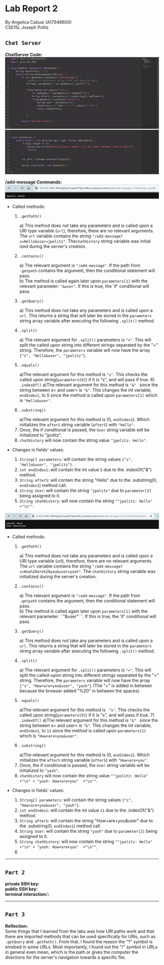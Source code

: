 # Lab Report 2
By Angelica Cabusi (A17948600)\
CSE15L Joseph Politz


## `Chat Server`
__ChatServer Code:__\
![Image](L2_code1.png)
![Image](L2_code2.png)

__/add-message Commands:__ \
![Image](L2_1.png)
- Called methods:
    1) ```
       .getPath()
       ```
        a) This method does not take any parameters and is called upon a URI type variable (```url```), therefore, there are no relevant arguments. The ```url``` variable contains the string ```"/add-message?s=Hello&user=jpolitz"```. The```chatHistory``` string variable was initial ized during the server's creation.
    2) ```
       .contains()
       ```
       a) The relevant argument is ```"/add-message"```. If the path from ```.getpath``` contains the argument, then the conditional statement will pass.\
       b) The method is called again later upon ```parameters[1]``` with the relevant parameter: ```"&user"```. If this is true, the 'if' conditional will pass.
    4) ```
       .getQuery()
       ```
       a) This method does not take any parameters and is called upon a ```url```. This returns a string that will later be stored in the ```parameters``` string array variable after executing the following ```.split()``` method.
    5) ```
       .split()
       ```
       a) The relevant argument for ```.split()``` parameters is ``"="``. This will split the called upon string into different strings separated by the "=" string. Therefore, the ```parameters``` variable will now have the array ```{"s", "Hello&user", "jpolitz"}```.
    6) ```
       .equals()
       ```
       a)The relevant argument for this method is ``"s"``. This checks the called upon string(```parameters[0]```) if it is "s", and will pass if true. 
     6)```
       .indexOf()```
       a)The relevant argument for this method is ```"&" ``` since the string between s= and user= is ``"&"``. This changes the int variable, ```endIndex1```, to 5 since the method is called upon ```parameters[1]``` which is ```"Hello&user"```.
    7) ```
       .substring()
       ```
       a)The relevant argument for this method is (0, ```endIndex1```). Which initializes the ```afterS``` string variable (```afterS```) with ```"Hello"```.
    8) Once, the if conditional is passed, the ```User``` string variable will be initialized to "jpolitz".
    9) ```chatHistory``` will now contain the string value ```"jpolitz: Hello"```.
       
- Changes in fields' values:
    1) ```String[] parameters```: will contain the string values ```{"s", "Hello&user", "jpolitz"}```.
    3) ```int endIndex1```: will contain the int value ```5``` due to the .indexOf("&") method.
    4) ```String afterS```: will contain the string "Hello" due to the .substring(0, ```endIndex1```) method call.
    5) ```String User```: will contain the string ```"jpolitz"``` due to ```parameter[2]``` being assigned to it.
    6) ```String chatHistory```: will now contain the string ```""jpolitz: Hello"  +"\n""```.

  
![Image](L2_2.png)
- Called methods:
    1) ```
       .getPath()
       ```
        a) This method does not take any parameters and is called upon a URI type variable (url), therefore, there are no relevant arguments. The ```url``` variable contains the string ```"/add-message?s=How%20are%20you&user=yash"```. The ```chatHistory``` string variable was initialized during the server's creation.
    2) ```
       .contains()
       ```
       a) The relevant argument is ```"/add-message"```. If the path from ```.getpath``` contains the argument, then the conditional statement will pass.\
       b) The method is called again later upon ```parameters[1]``` with the relevant parameter: ``"&user"```. If this is true, the 'if' conditional will pass.
    3) ```
       .getQuery()
       ```
       a) This method does not take any parameters and is called upon a ```url```. This returns a string that will later be stored in the ```parameters``` string array variable after executing the following ```.split()``` method.
    5) ```
       .split()
       ```
       a) The relevant argument for ```.split()``` parameters is ```"="```. This will split the called-upon string into different strings separated by the "=" string. Therefore, the ```parameters``` variable will now have the array ```{"s", "How+are+you&user", "yash"}``` (The "+" is added in between because the browser added "%20" in between the spaces).
    6) ```
       .equals()
       ```
       a)The relevant argument for this method is ``` "s"```. This checks the called upon string(```parameters[0]```) if it is "s", and will pass if true. 
     7)```
       .indexOf()```
       a)The relevant argument for this method is ```"&" ``` since the string between s= and user= is ```"&"```. This changes the int variable, ```endIndex1```, to ```11``` since the method is called upon ```parameters[1]``` which is ```"How+are+you&user"```.
    8) ```
       .substring()
       ```
       a)The relevant argument for this method is (0, ```endIndex1```). Which initializes the ```afterS``` string variable (```afterS```) with ```"How+are+you"```.
    9) Once, the if conditional is passed, the ```User``` string variable will be initialized to ```"yash"```.
    10) ```chatHistory``` will now contain the string value ```""jpolitz: Hello" +"\n" + "yash: How+are+you"  +"\n""```.
       
- Changes in fields' values:
    1) ```String[] parameters```: will contain the string values ```{"s", "How+are+you&user", "yash"}```.
    3) ```int endIndex1```: will contain the int value ```11``` due to the .indexOf("&") method.
    4) ```String afterS```: will contain the string "How+are+you&user" due to the .substring(0, ```endIndex1```) method call.
    5) ```String User```: will contain the string ```"yash"``` due to ```parameter[2]``` being assigned to it.
    6) ```String chatHistory```: will now contain the string ```""jpolitz: Hello" +"\n" + "yash: How+are+you"  +"\n""```.
    7) 

***
## `Part 2`
__private SSH key:__\
__public SSH key:__\
__terminal interaction:__\

***
## `Part 3`
__Reflection:__\
    Some things that I learned from the labs was how URl paths work and that there are imported methods that can be used specifically for URls, such as ```.getQuery``` and ```.getPath()```. From that, I found the reason the "?" symbol is emebed  in some URLs. Most importantly, I found out the "/" symbol in URLs in general even mean, which is the path or gives the computer the directions for the server's navigation towards a specific file.
